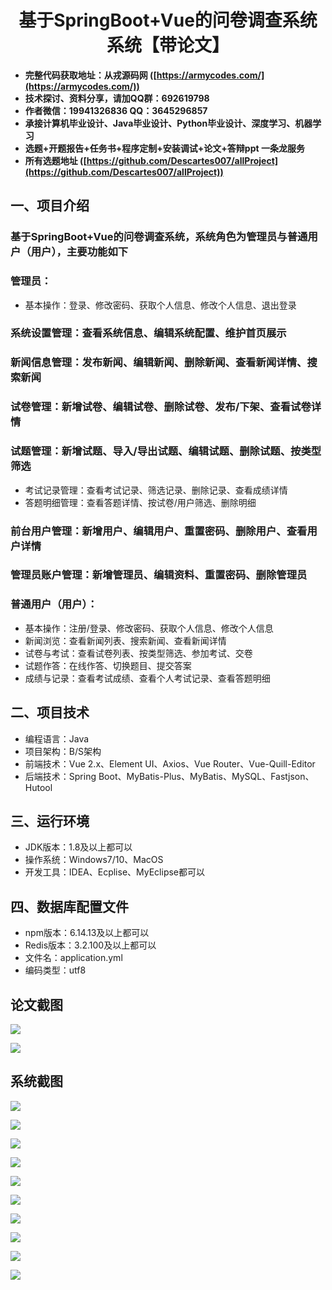 <h1 align="center">基于SpringBoot+Vue的问卷调查系统系统【带论文】</h1></p>

- <b>完整代码获取地址：从戎源码网 ([https://armycodes.com/](https://armycodes.com/))</b>
- <b>技术探讨、资料分享，请加QQ群：692619798</b>
- <b>作者微信：19941326836  QQ：3645296857</b>
- <b>承接计算机毕业设计、Java毕业设计、Python毕业设计、深度学习、机器学习</b>
- <b>选题+开题报告+任务书+程序定制+安装调试+论文+答辩ppt 一条龙服务</b>
- <b>所有选题地址 ([https://github.com/Descartes007/allProject](https://github.com/Descartes007/allProject)) </b>

## 一、项目介绍

### 基于SpringBoot+Vue的问卷调查系统，系统角色为管理员与普通用户（用户），主要功能如下
### 管理员：
- 基本操作：登录、修改密码、获取个人信息、修改个人信息、退出登录
### 系统设置管理：查看系统信息、编辑系统配置、维护首页展示
### 新闻信息管理：发布新闻、编辑新闻、删除新闻、查看新闻详情、搜索新闻
### 试卷管理：新增试卷、编辑试卷、删除试卷、发布/下架、查看试卷详情
### 试题管理：新增试题、导入/导出试题、编辑试题、删除试题、按类型筛选
- 考试记录管理：查看考试记录、筛选记录、删除记录、查看成绩详情
- 答题明细管理：查看答题详情、按试卷/用户筛选、删除明细
### 前台用户管理：新增用户、编辑用户、重置密码、删除用户、查看用户详情
### 管理员账户管理：新增管理员、编辑资料、重置密码、删除管理员
### 普通用户（用户）：
- 基本操作：注册/登录、修改密码、获取个人信息、修改个人信息
- 新闻浏览：查看新闻列表、搜索新闻、查看新闻详情
- 试卷与考试：查看试卷列表、按类型筛选、参加考试、交卷
- 试题作答：在线作答、切换题目、提交答案
- 成绩与记录：查看考试成绩、查看个人考试记录、查看答题明细

## 二、项目技术

- 编程语言：Java
- 项目架构：B/S架构
- 前端技术：Vue 2.x、Element UI、Axios、Vue Router、Vue-Quill-Editor
- 后端技术：Spring Boot、MyBatis-Plus、MyBatis、MySQL、Fastjson、Hutool


## 三、运行环境

- JDK版本：1.8及以上都可以
- 操作系统：Windows7/10、MacOS
- 开发工具：IDEA、Ecplise、MyEclipse都可以

## 四、数据库配置文件

- npm版本：6.14.13及以上都可以
- Redis版本：3.2.100及以上都可以
- 文件名：application.yml
- 编码类型：utf8

## 论文截图

![](screenshot/1.png)

![](screenshot/2.png)

## 系统截图

![](screenshot/3.png)

![](screenshot/4.png)

![](screenshot/5.png)

![](screenshot/6.png)

![](screenshot/7.png)

![](screenshot/8.png)

![](screenshot/9.png)

![](screenshot/10.png)

![](screenshot/11.png)

![](screenshot/12.png)